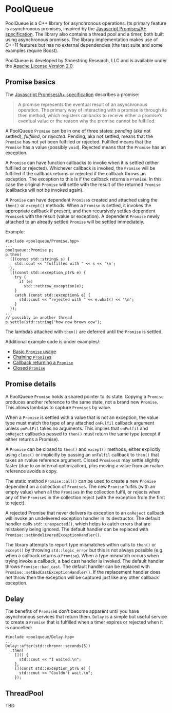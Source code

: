 # PoolQueue
PoolQueue is a C++ library for asynchronous operations. Its primary
feature is asynchronous promises, inspired by the [Javascript
Promises/A+ specification](https://promisesaplus.com/). The library
also contains a thread pool and a timer, both built using asynchronous
promises. The library implementation makes use of C++11 features but
has no external dependencies (the test suite and some examples require
Boost).

PoolQueue is developed by Shoestring Research, LLC and is available
under the [Apache License Version
2.0](http://www.apache.org/licenses/LICENSE-2.0).

## Promise basics
The [Javascript
Promises/A+ specification](https://promisesaplus.com/) describes a promise:

> A promise represents the eventual result of an asynchronous
> operation. The primary way of interacting with a promise is through
> its then method, which registers callbacks to receive either a
> promise’s eventual value or the reason why the promise cannot be
> fulfilled.

A PoolQueue `Promise` can be in one of three states: *pending* (aka
not settled), *fulfilled*, or *rejected*. Pending, aka not settled,
means that the `Promise` has not yet been fulfilled or
rejected. Fulfilled means that the `Promise` has a value (possibly
`void`). Rejected means that the `Promise` has an exception.

A `Promise` can have function callbacks to invoke when it is settled
(either fulfilled or rejected). Whichever callback is invoked, the
`Promise` will be fulfilled if the callback returns or rejected if the
callback throws an exception. The exception to this is if the callback
returns a `Promise`. In this case the original `Promise` will settle
with the result of the returned `Promise` (callbacks will not be
invoked again).

A `Promise` can have dependent `Promise`s created and attached using
the `then()` or `except()` methods. When a `Promise` is settled, it
invokes the appropriate callback if present, and then recursively
settles dependent `Promise`s with the result (value or exception). A
dependent `Promise` newly attached to an already settled `Promise`
will be settled immediately.

Example:

    #include <poolqueue/Promise.hpp>
    ...
    poolqueue::Promise p;
    p.then(
      [](const std::string& s) {
        std::cout << "fulfilled with " << s << '\n';
      },
      [](const std::exception_ptr& e) {
        try {
          if (e)
            std::rethrow_exception(e);
        }
        catch (const std::exception& e) {
          std::cout << "rejected with " << e.what() << '\n';
        }
      });
    ...
    // possibly in another thread
    p.settle(std::string("how now brown cow");

The lambdas attached with `then()` are deferred until the `Promise` is
settled.

Additional example code is under examples/:

* [Basic `Promise` usage](https://github.com/rhashimoto/poolqueue/blob/master/examples/Promise_basics.cpp)
* [Chaining `Promise`s](https://github.com/rhashimoto/poolqueue/blob/master/examples/Promise_chain.cpp)
* [Callback returning a `Promise`](https://github.com/rhashimoto/poolqueue/blob/master/examples/Promise_sub.cpp)
* [Closed `Promise`](https://github.com/rhashimoto/poolqueue/blob/master/examples/Promise_close.cpp)

## Promise details
A PoolQueue `Promise` holds a shared pointer to its state. Copying a
`Promise` produces another reference to the same state, not a brand
new `Promise`. This allows lambdas to capture `Promise`s by value.

When a `Promise` is settled with a value that is not an exception, the
value type must match the type of any attached `onFulfil` callback
argument unless `onFulFil` takes no arguments. This implies that
`onFulfil` and `onReject` callbacks passed to `then()` must return the
same type (except if either returns a Promise).

A `Promise` can be closed to `then()` and `except()` methods, either
explicitly using `close()` or implicitly by passing an `onFulfil`
callback to `then()` that takes an rvalue reference argument. Closed
`Promises`s may settle slightly faster (due to an internal
optimization), plus moving a value from an rvalue reference avoids a
copy.

The static method `Promise::all()` can be used to create a new
`Promise` dependent on a collection of `Promise`s. The new `Promise`
fulfils (with an empty value) when all the `Promise`s in the
collection fulfil, or rejects when any of the `Promise`s in the
collection reject (with the exception from the first to reject).

A rejected Promise that never delivers its exception to an `onReject`
callback will invoke an undelivered exception handler in its
destructor. The default handler calls `std::unexpected()`, which helps
to catch errors that are mistakenly being ignored. The default handler
can be replaced with `Promise::setUndeliveredExceptionHandler()`.

The library attempts to report type mismatches within calls to
`then()` or `except()` by throwing `std::logic_error` but this is not
always possible (e.g. when a callback returns a `Promise`). When a
type mismatch occurs when trying invoke a callback, a bad cast handler
is invoked. The default handler throws `Promise::bad_cast`. The
default handler can be replaced with
`Promise::setBadCastExceptionHandler()`. If the replacement handler
does not throw then the exception will be captured just like any other
callback exception.

## Delay
The benefits of `Promise`s don't become apparent until you have
asynchronous services that return them. `Delay` is a simple but
useful service to create a `Promise` that is fulfilled when a timer
expires or rejected when it is cancelled:

    #include <poolqueue/Delay.hpp>
    ...
    Delay::after(std::chrono::seconds(5))
      .then(
        []() {
          std::cout << "I waited.\n";
        },
        [](const std::exception_ptr& e) {
          std::cout << "Couldn't wait.\n";
        });

## ThreadPool
TBD
